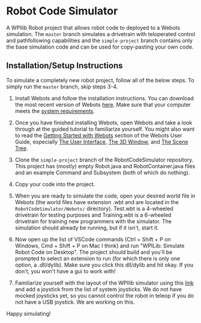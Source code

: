 # Robot Code Simulator

A WPIlib Robot project that allows robot code to deployed to a Webots simulation. The `master` branch simulates a drivetrain with teloperated control and pathfollowing capabilities and 
the `simple-project` branch contains only the base simulation code and can be used for copy-pasting your own code.

## Installation/Setup Instructions

To simulate a completely new robot project, follow all of the below steps. To simply run the `master` branch, skip steps 3-4.

1. Install Webots and follow the installation instructions. You can download the most recent version of Webots [here](https://cyberbotics.com/). Make sure that your computer meets the [system requirements](https://cyberbotics.com/doc/guide/system-requirements).

2. Once you have finished installing Webots, open Webots and take a look through at the guided tutorial to familiarize yourself. You might also want to read the [Getting Started with Webots](https://cyberbotics.com/doc/guide/getting-started-with-webots) section of the Webots User Guide, especially [The User Interface](https://cyberbotics.com/doc/guide/the-user-interface),
[The 3D Window](https://cyberbotics.com/doc/guide/the-3d-window), and [The Scene Tree](https://cyberbotics.com/doc/guide/the-scene-tree).

3. Clone the `simple-project` branch of the RobotCodeSimulator repository. This project has (mostly) empty Robot.java and RobotContainer.java files and an example Command and Subsystem (both of which do nothing).

4. Copy your code into the project.

5. When you are ready to simulate the code, open your desired world file in Webots (the world files have extension .wbt and are located in the `RobotCodeSimulator/Webots/` directory). Test.wbt is a 4-wheeled drivetrain for testing purposes and Training.wbt is a 6-wheeled drivetrain for training new programmers with the simulator.
The simulation should already be running, but if it isn't, start it.

6. Now open up the list of VSCode commands (Ctrl + Shift + P on Windows, Cmd + Shift + P on Mac I think) and run "WPILib: Simulate Robot Code on Desktop". The project should build and you'll be prompted to select an extension to run (for which there is only one option, a .dll/dylib). Make sure you click this dll/dylib and hit okay. If you don't, you won't have a gui to work with!

7. Familiarize yourself with the layout of the WPIlib simulator using this [link](https://docs.wpilib.org/en/stable/docs/software/wpilib-tools/robot-simulation/simulation-gui.html#learning-the-layout) and add a joystick from the list of system joysticks. We do not have mocked joysticks yet, so you cannot control the robot in teleop if you do not have a USB joystick. We are working on this.

Happy simulating!
